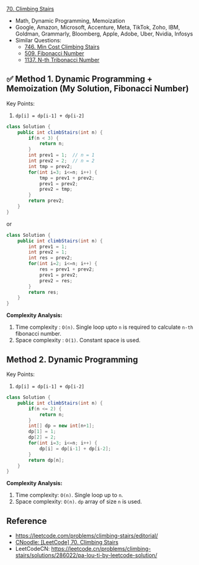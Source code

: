 [70. Climbing Stairs](https://leetcode.com/problems/climbing-stairs/)

* Math, Dynamic Programming, Memoization
* Google, Amazon, Microsoft, Accenture, Meta, TikTok, Zoho, IBM, Goldman, Grammarly, Bloomberg, Apple, Adobe, Uber, Nvidia, Infosys
* Similar Questions:
    * [746. Min Cost Climbing Stairs](https://leetcode.com/problems/min-cost-climbing-stairs/)
    * [509. Fibonacci Number](https://leetcode.com/problems/fibonacci-number/)
    * [1137. N-th Tribonacci Number](https://leetcode.com/problems/n-th-tribonacci-number/)


## ✅ Method 1. Dynamic Programming + Memoization (My Solution, Fibonacci Number)
Key Points:
1. `dp[i] = dp[i-1] + dp[i-2]`

```java
class Solution {
    public int climbStairs(int n) {
        if(n < 3) {
            return n;
        }
        int prev1 = 1;  // n = 1
        int prev2 = 2;  // n = 2
        int tmp = prev2;
        for(int i=3; i<=n; i++) {
            tmp = prev1 + prev2;
            prev1 = prev2;
            prev2 = tmp;
        }
        return prev2;
    }
}
```

or 

```java
class Solution {
    public int climbStairs(int n) {
        int prev1 = 1;
        int prev2 = 1;
        int res = prev2;
        for(int i=2; i<=n; i++) {
            res = prev1 + prev2;
            prev1 = prev2;
            prev2 = res;
        }
        return res;
    }
}
```
**Complexity Analysis:**
1. Time complexity : `O(n)`. Single loop upto `n` is required to calculate `n-th` fibonacci number.
2. Space complexity : `O(1)`. Constant space is used. 
    
    
## Method 2. Dynamic Programming
Key Points:
1. `dp[i] = dp[i-1] + dp[i-2]`
```java
class Solution {
    public int climbStairs(int n) {
        if(n <= 2) {
            return n;
        }
        int[] dp = new int[n+1];
        dp[1] = 1;
        dp[2] = 2;
        for(int i=3; i<=n; i++) {
            dp[i] = dp[i-1] + dp[i-2];
        }
        return dp[n];
    }
}
```
**Complexity Analysis:**
1. Time complexity: `O(n)`. Single loop up to `n`.
2. Space complexity: `O(n)`. `dp` array of size `n` is used.


## Reference
* https://leetcode.com/problems/climbing-stairs/editorial/
* [CNoodle: [LeetCode] 70. Climbing Stairs](https://www.cnblogs.com/cnoodle/p/12302104.html)
* LeetCodeCN: https://leetcode.cn/problems/climbing-stairs/solutions/286022/pa-lou-ti-by-leetcode-solution/